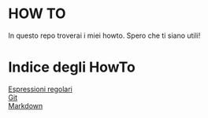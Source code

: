 HOW TO
======

In questo repo troverai i miei howto.
Spero che ti siano utili!

<!-- toc -->
Indice degli HowTo
======

[Espressioni regolari](https://github.com/glimardo/howto/blob/master/regex.md)  
[Git](https://github.com/glimardo/howto/blob/master/git.md)  
[Markdown](https://github.com/glimardo/howto/blob/master/markdown.md)  

<!-- /toc -->
